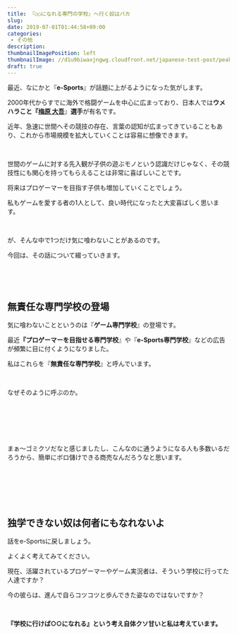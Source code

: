 ```yaml
---
title: 『○○になれる専門の学校』へ行く奴はバカ
slug: 
date: 2019-07-01T01:44:58+09:00
categories: 
 - その他
description: 
thumbnailImagePosition: left
thumbnailImage: //d1u9biwaxjngwg.cloudfront.net/japanese-test-post/peak-140.jpg
draft: true
---
```


<!--more-->

最近、なにかと『<strong>e-Sports</strong>』が話題に上がるようになった気がします。

2000年代からすでに海外で格闘ゲームを中心に広まっており、日本人では<strong>ウメハラこと『<a href="https://ja.wikipedia.org/wiki/%E6%A2%85%E5%8E%9F%E5%A4%A7%E5%90%BE">梅原 大吾</a></strong><a href="https://ja.wikipedia.org/wiki/%E6%A2%85%E5%8E%9F%E5%A4%A7%E5%90%BE" ping="/url?sa=t&amp;source=web&amp;rct=j&amp;url=https://ja.wikipedia.org/wiki/%25E6%25A2%2585%25E5%258E%259F%25E5%25A4%25A7%25E5%2590%25BE&amp;ved=2ahUKEwiS7KqXmfHiAhUCh7wKHRQ2AbsQFjACegQICBAB" original_target="https://ja.wikipedia.org/wiki/%e6%a2%85%e5%8e%9f%e5%a4%a7%e5%90%be" saprocessedanchor="true" rel="noopener noreferrer"></a>』<strong>選手</strong>が有名です。

近年、急速に世間へその競技の存在、言葉の認知が広まってきていることもあり、これから市場規模を拡大していくことは容易に想像できます。

&nbsp;

世間のゲームに対する先入観が子供の遊ぶモノという認識だけじゃなく、その競技性にも関心を持ってもらえることは非常に喜ばしいことです。

将来はプロゲーマーを目指す子供も増加していくことでしょう。

私もゲームを愛する者の1人として、良い時代になったと大変喜ばしく思います。

&nbsp;

が、そんな中で1つだけ気に喰わないことがあるのです。

今回は、その話について綴っていきます。

&nbsp;

&nbsp;

<h2>無責任な専門学校の登場</h2>

気に喰わないことというのは『<strong>ゲーム専門学校</strong>』の登場です。

最近<strong>『プロゲーマーを目指せる専門学校</strong>』や『<strong>e-Sports専門学校</strong>』などの広告が頻繁に目に付くようになりました。

私はこれらを『<strong>無責任な専門学校</strong>』と呼んでいます。

&nbsp;

なぜそのように呼ぶのか。

&nbsp;

&nbsp;

&nbsp;

まぁ～ゴミクソだなと感じましたし、こんなのに通うようになる人も多数いるだろうから、簡単にボロ儲けできる商売なんだろうなと思います。

&nbsp;

&nbsp;

&nbsp;

<h2>独学できない奴は何者にもなれないよ</h2>

話をe-Sportsに戻しましょう。

よくよく考えてみてください。

現在、活躍されているプロゲーマーやゲーム実況者は、そういう学校に行ってた人達ですか？

今の彼らは、進んで自らコツコツと歩んできた姿なのではないですか？

&nbsp;

<strong>『学校に行けば○○になれる』という考え自体クソ甘いと私は考えています。</strong>

&nbsp;

&nbsp;
